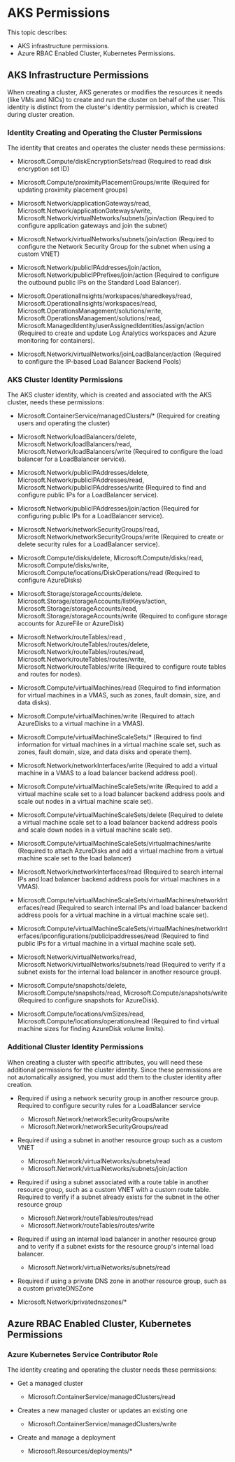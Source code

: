 
#   AKS Permissions

This topic describes:

* AKS infrastructure permissions.
* Azure RBAC Enabled Cluster, Kubernetes Permissions.

##   AKS Infrastructure Permissions

When creating a cluster, AKS generates or modifies the resources it needs (like VMs and NICs) to create and run the cluster on behalf of the user. This identity is distinct from the cluster's identity permission, which is created during cluster creation.

###  Identity Creating and Operating the Cluster Permissions

The identity that creates and operates the cluster needs these permissions:

* Microsoft.Compute/diskEncryptionSets/read (Required to read disk encryption set ID)

* Microsoft.Compute/proximityPlacementGroups/write (Required for updating proximity placement groups)	
  
* Microsoft.Network/applicationGateways/read, Microsoft.Network/applicationGateways/write, Microsoft.Network/virtualNetworks/subnets/join/action (Required to configure application gateways and join the subnet)
 	
* Microsoft.Network/virtualNetworks/subnets/join/action	(Required to configure the Network Security Group for the subnet when using a custom VNET)

* Microsoft.Network/publicIPAddresses/join/action, Microsoft.Network/publicIPPrefixes/join/action (Required to configure the outbound public IPs on the Standard Load Balancer).	

* Microsoft.OperationalInsights/workspaces/sharedkeys/read, Microsoft.OperationalInsights/workspaces/read, Microsoft.OperationsManagement/solutions/write, Microsoft.OperationsManagement/solutions/read, Microsoft.ManagedIdentity/userAssignedIdentities/assign/action (Required to create and update Log Analytics workspaces and Azure monitoring for containers).
 	
* Microsoft.Network/virtualNetworks/joinLoadBalancer/action (Required to configure the IP-based Load Balancer Backend Pools)
   

###  AKS Cluster Identity Permissions

The AKS cluster identity, which is created and associated with the AKS cluster, needs these permissions: 

* Microsoft.ContainerService/managedClusters/* (Required for creating users and operating the cluster)
  	
* Microsoft.Network/loadBalancers/delete, Microsoft.Network/loadBalancers/read, Microsoft.Network/loadBalancers/write (Required to configure the load balancer for a LoadBalancer service).
  
* Microsoft.Network/publicIPAddresses/delete, Microsoft.Network/publicIPAddresses/read, Microsoft.Network/publicIPAddresses/write (Required to find and configure public IPs for a LoadBalancer service).
	
* Microsoft.Network/publicIPAddresses/join/action (Required for configuring public IPs for a LoadBalancer service).
   	
* Microsoft.Network/networkSecurityGroups/read, Microsoft.Network/networkSecurityGroups/write (Required to create or delete security rules for a LoadBalancer service).
  	
* Microsoft.Compute/disks/delete, Microsoft.Compute/disks/read, Microsoft.Compute/disks/write, Microsoft.Compute/locations/DiskOperations/read (Required to configure AzureDisks)	

* Microsoft.Storage/storageAccounts/delete. Microsoft.Storage/storageAccounts/listKeys/action, Microsoft.Storage/storageAccounts/read, Microsoft.Storage/storageAccounts/write (Required to configure storage accounts for AzureFile or AzureDisk)
 
* Microsoft.Network/routeTables/read , Microsoft.Network/routeTables/routes/delete, Microsoft.Network/routeTables/routes/read, Microsoft.Network/routeTables/routes/write, Microsoft.Network/routeTables/write (Required to configure route tables and routes for nodes).

* Microsoft.Compute/virtualMachines/read (Required to find information for virtual machines in a VMAS, such as zones, fault domain, size, and data disks).
   
* Microsoft.Compute/virtualMachines/write (Required to attach AzureDisks to a virtual machine in a VMAS).
  
* Microsoft.Compute/virtualMachineScaleSets/* (Required to find information for virtual machines in a virtual machine scale set, such as zones, fault domain, size, and data disks and operate them).
   
* Microsoft.Network/networkInterfaces/write (Required to add a virtual machine in a VMAS to a load balancer backend address pool).
 
* Microsoft.Compute/virtualMachineScaleSets/write (Required to add a virtual machine scale set to a load balancer backend address pools and scale out nodes in a virtual machine scale set).
  
* Microsoft.Compute/virtualMachineScaleSets/delete (Required to delete a virtual machine scale set to a load balancer backend address pools and scale down nodes in a virtual machine scale set).
  
* Microsoft.Compute/virtualMachineScaleSets/virtualmachines/write (Required to attach AzureDisks and add a virtual machine from a virtual machine scale set to the load balancer)
   
* Microsoft.Network/networkInterfaces/read (Required to search internal IPs and load balancer backend address pools for virtual machines in a VMAS).
 	
* Microsoft.Compute/virtualMachineScaleSets/virtualMachines/networkInterfaces/read (Required to search internal IPs and load balancer backend address pools for a virtual machine in a virtual machine scale set).
  
* Microsoft.Compute/virtualMachineScaleSets/virtualMachines/networkInterfaces/ipconfigurations/publicipaddresses/read (Required to find public IPs for a virtual machine in a virtual machine scale set).
  	
* Microsoft.Network/virtualNetworks/read, Microsoft.Network/virtualNetworks/subnets/read (Required to verify if a subnet exists for the internal load balancer in another resource group).	

* Microsoft.Compute/snapshots/delete, Microsoft.Compute/snapshots/read, Microsoft.Compute/snapshots/write (Required to configure snapshots for AzureDisk).

* Microsoft.Compute/locations/vmSizes/read, Microsoft.Compute/locations/operations/read (Required to find virtual machine sizes for finding AzureDisk volume limits).
   
###  Additional Cluster Identity Permissions

When creating a cluster with specific attributes, you will need these additional permissions for the cluster identity. Since these permissions are not automatically assigned, you must add them to the cluster identity after creation.

*  Required if using a network security group in another resource group. Required to configure security rules for a LoadBalancer service
   * Microsoft.Network/networkSecurityGroups/write 
   * Microsoft.Network/networkSecurityGroups/read	

*  Required if using a subnet in another resource group such as a custom VNET
   * Microsoft.Network/virtualNetworks/subnets/read 
   * Microsoft.Network/virtualNetworks/subnets/join/action	

*  Required if using a subnet associated with a route table in another resource group, such as a custom VNET with a custom route table. Required to verify if a subnet already exists for the subnet in the other resource group
   * Microsoft.Network/routeTables/routes/read 
   * Microsoft.Network/routeTables/routes/write	

*  Required if using an internal load balancer in another resource group and to verify if a subnet exists for the resource group's internal load balancer.
   * Microsoft.Network/virtualNetworks/subnets/read	

*   Required if using a private DNS zone in another resource group, such as a custom privateDNSZone
   * Microsoft.Network/privatednszones/*	


##  Azure RBAC Enabled Cluster, Kubernetes Permissions

### Azure Kubernetes Service Contributor Role

The identity creating and operating the cluster needs these permissions:

* Get a managed cluster
   * Microsoft.ContainerService/managedClusters/read	

*  Creates a new managed cluster or updates an existing one
   * Microsoft.ContainerService/managedClusters/write

*  Create and manage a deployment
   * Microsoft.Resources/deployments/*	




